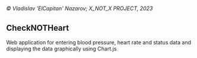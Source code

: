 ###### © Vladislav 'ElCapitan' Nazarov; X_NOT_X PROJECT, 2023

## CheckNOTHeart

Web application for entering blood pressure, heart rate and status data and displaying the data graphically using Chart.js
